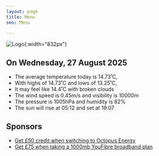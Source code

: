 ```yaml
---
layout: page
title: Menu
seo: Menu

---
```


![Logo](/images/logo.jpg){:width="832px"}

<!-- weather_marker starts -->
## On Wednesday, 27 August 2025

- The average temperature today is 14.73˚C,
- With highs of 14.73˚C and lows of 13.25˚C,
- It may feel like 14.4˚C with broken clouds
- The wind speed is 0.45m/s and visibility is 10000m
- The pressure is 1005hPa and humidity is 82%
- The sun will rise at 05:12 and set at 19:07

<!-- weather_marker ends -->

## Sponsors

- [Get £50 credit when switching to Octopus Energy](https://bit.ly/3oD1nnS)
- [Get £75 when taking a 1000mb YouFibre broadband plan](https://aklam.io/91zWhU?)
